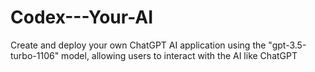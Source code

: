 ﻿# Codex---Your-AI
Create and deploy your own ChatGPT AI application using the "gpt-3.5-turbo-1106" model, allowing users to interact with the AI like ChatGPT
